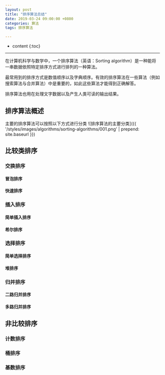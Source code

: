 ```yaml
---
layout: post
title: "排序算法总结"
date: 2019-03-24 09:00:00 +0800 
categories: 算法
tags: 排序算法

---
```

* content
{:toc}
---

<!-- more -->

在计算机科学与数学中，一个排序算法（英语：Sorting algorithm）是一种能将一串数据依照特定排序方式进行排列的一种算法。  

最常用到的排序方式是数值顺序以及字典顺序。有效的排序算法在一些算法（例如搜索算法与合并算法）中是重要的，如此这些算法才能得到正确解答。  

排序算法也用在处理文字数据以及产生人类可读的输出结果。




## 排序算法概述
主要的排序算法可以按照以下方式进行分类
![排序算法的主要分类]({{ '/styles/images/algorithms/sorting-algorithms/001.png' | prepend: site.baseurl }})

## 比较类排序

### 交换排序

#### 冒泡排序

#### 快速排序

### 插入排序

#### 简单插入排序

#### 希尔排序

### 选择排序

#### 简单选择排序

#### 堆排序

### 归并排序

#### 二路归并排序

#### 多路归并排序

## 非比较排序

### 计数排序

### 桶排序

### 基数排序